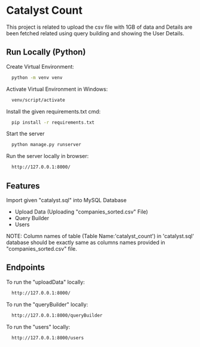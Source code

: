 
# Catalyst Count

This project is related to upload the csv file with 1GB of data and Details are been fetched related using query building and showing the User Details.


## Run Locally (Python)

Create Virtual Environment:

```bash
  python -m venv venv
```

Activate Virtual Environment in Windows:

```bash
  venv/script/activate
```

Install the given requirements.txt cmd:

```bash
  pip install -r requirements.txt
```

Start the server

```bash
  python manage.py runserver
```

Run the server locally in browser:

```bash
  http://127.0.0.1:8000/
```


## Features
Import given "catalyst.sql" into MySQL Database

- Upload Data (Uploading "companies_sorted.csv" File)
- Query Builder
- Users

NOTE: Column names of table (Table Name:'catalyst_count') in 'catalyst.sql' database should be exactly same as columns names provided in "companies_sorted.csv" file.


## Endpoints

To run the "uploadData" locally:

```bash
  http://127.0.0.1:8000/
```


To run the "queryBuilder" locally:

```bash
  http://127.0.0.1:8000/queryBuilder
```


To run the "users" locally:

```bash
  http://127.0.0.1:8000/users
```




